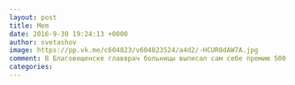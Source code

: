 ```yaml
--- 
layout: post 
title: Mem 
date: 2016-9-30 19:24:13 +0000 
author: svetashov 
image: https://pp.vk.me/c604823/v604823524/a4d2/-HCUR8dAW7A.jpg
comment: В Благовещенске главврач больницы выписал сам себе премию 500 000 рублей
categories: 
---
```

